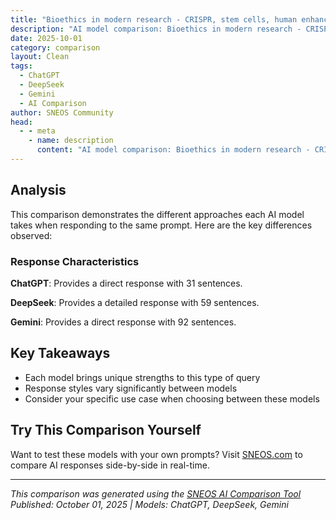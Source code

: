 ```yaml
---
title: "Bioethics in modern research - CRISPR, stem cells, human enhancement"
description: "AI model comparison: Bioethics in modern research - CRISPR, stem cells, human enhancement..."
date: 2025-10-01
category: comparison
layout: Clean
tags:
  - ChatGPT
  - DeepSeek
  - Gemini
  - AI Comparison
author: SNEOS Community
head:
  - - meta
    - name: description
      content: "AI model comparison: Bioethics in modern research - CRISPR, stem cells, human enhancement..."
---
```


<ChatComparison
  title="Bioethics in modern research - CRISPR, stem cells, human enhancement"
  prompt="Bioethics in modern research - CRISPR, stem cells, human enhancement"
  :responses='{"ChatGPT": "Certainly! Here\u2019s an overview of the bioethical issues surrounding modern research areas such as CRISPR, stem cells, and human enhancement:\n\n### 1. CRISPR (Clustered Regularly Interspaced Short Palindromic Repeats)\n\n**Overview:**\nCRISPR technology allows precise editing of genes, offering potential cures for genetic disorders, improved disease resistance, and advances in agriculture.\n\n**Bioethical Issues:**\n- **Germline Editing:** Modifying embryos can lead to heritable changes. Ethical concerns include unforeseen health effects on future generations and the possibility of \u201Cdesigner babies.\u201D\n- **Consent:** Future generations affected by germline edits cannot consent.\n- **Equity and Access:** Potential for widening inequality if only wealthy individuals have access.\n- **Dual Use:** Technology could be misused for harmful purposes (e.g., bioweapons).\n- **Regulation:** Need for global consensus and regulatory frameworks to oversee responsible use.\n\n### 2. Stem Cells\n\n**Overview:**\nStem cells have the capacity to develop into different cell types. They are used in regenerative medicine, treatments for diseases like Parkinson\u2019s, diabetes, and in research.\n\n**Bioethical Issues:**\n- **Embryonic Stem Cells:** Deriving stem cells from embryos raises concerns about the moral status of the embryo.\n- **Informed Consent:** For donors of embryos or adult stem cells.\n- **Therapeutic Misconception:** Patients may have unrealistic hopes about treatments.\n- **Safety:** Risks include tumor formation and immune rejection.\n- **Equitable Access:** High costs may restrict availability.\n\n### 3. Human Enhancement\n\n**Overview:**\nHuman enhancement refers to improving human characteristics beyond normal health, such as cognitive ability, physical strength, or lifespan, using biotechnology, drugs, or implants.\n\n**Bioethical Issues:**\n- **Defining Normal vs. Enhanced:** Ethical questions about what constitutes acceptable enhancement.\n- **Fairness and Equity:** Enhancements could increase social inequality.\n- **Identity and Authenticity:** Concerns about how enhancements affect personal identity and authenticity.\n- **Pressure and Coercion:** Societal pressure to enhance may undermine individual autonomy.\n- **Long-Term Effects:** Unknown health and psychological impacts.\n\n---\n\n### Summary\n\nModern biotechnologies like CRISPR, stem cell research, and human enhancement offer tremendous potential benefits but also raise complex ethical questions. Key themes include concerns about safety, consent, equity, the moral status of human life, and the societal implications of altering human biology. Addressing these issues requires careful regulation, public engagement, and ongoing ethical reflection to ensure responsible development and application of these powerful technologies.\n\nIf you would like, I can provide more detailed case studies or discuss specific ethical frameworks applied to these topics.", "DeepSeek": "Of course. This is a fascinating and critically important area. The rapid advancement of technologies like CRISPR and stem cell therapy has pushed bioethics to the forefront of modern scientific discourse, forcing us to confront fundamental questions about life, identity, equality, and the future of our species.\n\nLet\u0027s break down the key ethical considerations in these three interconnected areas.\n\n---\n\n### 1. CRISPR and Gene Editing\n\nCRISPR-Cas9 is a revolutionary tool that allows scientists to edit genes with unprecedented precision, ease, and low cost. Its applications range from curing genetic diseases to creating genetically modified organisms.\n\n#### **Key Ethical Issues:**\n\n* **Therapy vs. Enhancement:**\n * **Therapy:** Correcting a genetic defect like sickle cell anemia or cystic fibrosis is widely seen as a moral good\u2014healing the sick and alleviating suffering.\n * **Enhancement:** Using CRISPR to edit genes for non-medical traits\u2014like height, intelligence, muscle mass, or eye color\u2014raises alarm. This could lead to a new form of inequality, creating a \u0022genetic divide\u0022 between those who can afford enhancements and those who cannot, potentially undermining the concept of human equality.\n\n* **Somatic vs. Germline Editing:**\n * **Somatic Editing:** Changes are made to body cells and are not heritable. The ethical concerns are similar to those of any new medical therapy (safety, efficacy, consent).\n * **Germline Editing:** Changes are made to sperm, eggs, or embryos. These alterations would be passed down to all future generations. This is the most contentious area because:\n * **Permanent Changes:** We would be making irreversible changes to the human gene pool with unknown long-term consequences.\n * **Consent:** Future generations cannot consent to these genetic modifications.\n * **The Slippery Slope:** If we allow germline editing to prevent disease, what stops us from using it for enhancement?\n\n* **Safety and Unintended Consequences:**\n * \u0022Off-target effects\u0022 where CRISPR edits the wrong part of the genome could introduce new diseases or problems.\n * The science is still young, and the long-term effects are unknown. The case of Chinese scientist He Jiankui, who created the first gene-edited babies (for HIV resistance), was globally condemned for bypassing ethical and safety norms.\n\n* **Justice and Equity:**\n * Will these expensive therapies only be available to the wealthy, exacerbating existing social inequalities?\n * Could gene editing be used to reinforce harmful stereotypes or ideals of \u0022perfection\u0022?\n\n---\n\n### 2. Stem Cell Research\n\nStem cells have the unique ability to develop into different cell types, offering potential cures for conditions like Parkinson\u0027s, spinal cord injuries, and diabetes.\n\n#### **Key Ethical Issues:**\n\n* **Source of Stem Cells:**\n * **Embryonic Stem Cells (ESCs):** Harvesting ESCs involves the destruction of a human embryo (typically a 5-day-old blastocyst). This forces the question: **When does human life begin?** For those who believe personhood begins at conception, this is equivalent to taking a human life. This is the central, long-standing ethical debate.\n * **Induced Pluripotent Stem Cells (iPSCs):** These are adult cells (like skin cells) reprogrammed to an embryonic-like state. This technology largely bypasses the ethical issue of embryo destruction, though it introduces other concerns about the safety and potential for these cells to form tumors.\n\n* **Therapeutic Cloning (Somatic Cell Nuclear Transfer):**\n * This involves creating a cloned embryo to harvest patient-specific stem cells. While not for reproductive purposes, it still involves creating and destroying a human embryo, raising the same moral objections as ESCs.\n\n* **Informed Consent for Donors:**\n * For embryos created via IVF, obtaining proper, informed consent from the donors (the genetic parents) is paramount. They must fully understand that the embryo will be destroyed for research.\n\n* **Commercialization and \u0022Ovary Trafficking\u0022:**\n * The demand for human eggs for research raises concerns about the exploitation of women, particularly those in financially vulnerable positions, who may be incentivized by large payments to undergo risky egg extraction procedures.\n\n---\n\n### 3. Human Enhancement\n\nThis is the broadest category, encompassing technologies (including CRISPR and stem cells) used to augment human capabilities beyond what is necessary to restore or sustain health.\n\n#### **Key Ethical Issues:**\n\n* **Fairness and Coercion:**\n * If cognitive enhancers (\u0022smart drugs\u0022) or physical enhancements become commonplace, could there be implicit pressure to use them to compete in school or the workplace? This creates an unfair playing field and could make enhancement feel mandatory rather than optional.\n\n* **The \u0022Natural\u0022 vs. the \u0022Artificial\u0022 and Human Identity:**\n * What does it mean to be human? Does enhancing ourselves with technology undermine our authentic nature or human dignity?\n * Will we see a split between \u0022enhanced\u0022 and \u0022natural\u0022 humans, leading to new forms of social stratification or even speciation?\n\n* **The Distribution of Resources:**\n * Vast sums of money are being poured into enhancement technologies for the wealthy. Is this a morally justifiable use of resources when basic healthcare, food, and clean water are still unavailable to millions?\n\n* **The Risk of Exacerbating Inequality:**\n * Human enhancement has the potential to create the most profound and biologically entrenched class system in human history\u2014one where the privileged are literally smarter, stronger, and longer-lived.\n\n### Overarching Themes and The Future\n\nThe ethical challenges in these fields are not isolated; they intersect and amplify each other. A key framework for navigating them is the **Precautionary Principle**, which suggests that in the face of potential, unknown risks, we should proceed with caution.\n\nThe central tension lies between two powerful drives:\n\n1. **The Principle of Beneficence:** The moral obligation to act for the benefit of others, to alleviate suffering, and to improve human well-being. This drives the push for cures and therapies.\n2. **The Principle of Nonmaleficence (\u0022Do No Harm\u0022):** The obligation to avoid causing harm, especially irreversible harm to individuals, society, and the human species.\n\n**Conclusion:**\n\nBioethics in modern research is no longer an abstract philosophical exercise. It is an urgent, practical necessity. The power of CRISPR, stem cells, and enhancement technologies demands robust public dialogue, inclusive and transparent regulatory oversight, and international cooperation. The goal is not to halt progress, but to guide it wisely, ensuring that these revolutionary tools are used to create a more just, equitable, and healthy future for all of humanity, not just a privileged few.", "Gemini": "Bioethics in modern research, particularly in areas like CRISPR, stem cells, and human enhancement, is a complex and rapidly evolving field. Here\u0027s a breakdown of the key ethical considerations:\n\n**I. General Principles of Bioethics:**\n\n* **Autonomy:** Respecting individuals\u0027 rights to make their own decisions about their bodies and health, including informed consent.\n* **Beneficence:** Acting in the best interests of the individual and society, maximizing benefits and minimizing harm.\n* **Non-maleficence:** \u0022Do no harm.\u0022 Avoiding actions that could cause harm or suffering.\n* **Justice:** Ensuring fair and equitable distribution of resources and benefits, and preventing discrimination.\n* **Respect for persons:** Treating individuals as ends in themselves, not merely as means to an end.\n\n**II. Ethical Considerations Specific to Each Area:**\n\n**A. CRISPR (Gene Editing):**\n\n* **Somatic vs. Germline Editing:**\n * **Somatic:** Editing genes in non-reproductive cells; changes are not passed on to future generations. Ethical concerns are similar to gene therapy. Generally considered more acceptable, but still requires careful consideration of safety and efficacy.\n * **Germline:** Editing genes in sperm, eggs, or embryos; changes *are* passed on to future generations. This raises profound ethical concerns due to the permanent and heritable nature of the changes, and potential for unforeseen consequences.\n* **Safety and Efficacy:** Ensuring the CRISPR technology is safe, accurate, and effective, with minimal off-target effects (unintended modifications to other parts of the genome).\n* **Informed Consent:** Individuals undergoing CRISPR therapy must fully understand the potential risks and benefits, including uncertainties.\n* **Access and Equity:** Ensuring that CRISPR technologies are accessible to all who need them, regardless of socioeconomic status. Avoiding exacerbation of existing health disparities.\n* **Enhancement vs. Therapy:** Distinguishing between using CRISPR to treat diseases and using it to enhance human capabilities (e.g., intelligence, athletic performance). Enhancement raises concerns about fairness, social justice, and what it means to be human.\n* **The \u0022Slippery Slope\u0022:** Concerns that allowing gene editing for one purpose (e.g., treating a disease) could lead to a gradual acceptance of editing for less justifiable purposes (e.g., cosmetic enhancements).\n* **Long-term Effects:** Understanding the potential long-term consequences of CRISPR editing, both for individuals and for the human gene pool.\n* **Regulation and Oversight:** Establishing appropriate regulatory frameworks to ensure responsible development and use of CRISPR technologies.\n\n**B. Stem Cells:**\n\n* **Source of Stem Cells:**\n * **Embryonic Stem Cells (ESCs):** Derived from early-stage embryos. Historically raised ethical concerns about the destruction of human embryos, although methods exist to derive ESCs without destroying embryos (e.g., altered nuclear transfer).\n * **Adult Stem Cells (ASCs):** Derived from adult tissues (e.g., bone marrow, skin). Generally less ethically problematic as they don\u0027t involve embryo destruction. However, their plasticity (ability to differentiate into different cell types) is often more limited than ESCs.\n * **Induced Pluripotent Stem Cells (iPSCs):** Adult cells that have been reprogrammed to behave like ESCs. A major breakthrough that bypasses the ethical concerns surrounding embryo destruction.\n* **Informed Consent:** Obtaining informed consent from individuals donating cells or tissues for stem cell research.\n* **Therapeutic Cloning:** Creating embryos through somatic cell nuclear transfer (SCNT) for the purpose of generating patient-specific stem cells for therapy. Raises similar ethical concerns as ESCs, as it involves embryo creation and destruction.\n* **Commercialization and Access:** Ensuring that stem cell therapies are accessible and affordable to all who need them, and preventing exploitation of patients.\n* **Unproven Therapies:** Protecting patients from unproven and potentially harmful stem cell therapies offered by clinics that lack rigorous scientific evidence. \u0022Stem cell tourism\u0022 is a significant concern.\n* **Differentiation and Tumor Formation:** Ensuring that stem cells can be reliably differentiated into the desired cell type and that they do not form tumors after transplantation.\n* **Animal Welfare:** Stem cell research often involves animal models. Ethical considerations include minimizing animal suffering and using the \u00223Rs\u0022 (Replacement, Reduction, Refinement) to minimize animal use.\n\n**C. Human Enhancement:**\n\n* **Defining \u0022Enhancement\u0022:** What constitutes an enhancement? Is it simply improving performance beyond the normal range, or does it require a fundamental change in human capabilities? This definition is crucial as it affects the ethical permissibility of these interventions.\n* **Fairness and Equality:** Ensuring that enhancements are not used to create or exacerbate existing social inequalities. If enhancements are only available to the wealthy, it could create a \u0022biological divide\u0022 and further entrench social disparities.\n* **Coercion and Autonomy:** Preventing coercion or pressure to undergo enhancements, especially for children. Ensuring that individuals have the autonomy to make their own decisions about their bodies and minds.\n* **Safety and Long-Term Effects:** Thoroughly assessing the safety and long-term effects of enhancements, which may not be fully understood until many years after the intervention.\n* **The Nature of Humanity:** What does it mean to be human? Could enhancements alter fundamental aspects of human nature, such as empathy, creativity, or resilience?\n* **Unintended Consequences:** Considering the potential unintended consequences of enhancements, both for individuals and for society as a whole. For example, cognitive enhancements could lead to increased competition and pressure to perform.\n* **Moral Status of Enhanced Individuals:** Do individuals with enhancements deserve different moral consideration? This is a complex and potentially discriminatory consideration, but one that might arise if enhancements lead to significantly altered cognitive or physical abilities.\n* **Examples of Enhancement Technologies:**\n * **Pharmacological (e.g., \u0022smart drugs,\u0022 performance-enhancing drugs):** Raising questions about fairness in competition and potential health risks.\n * **Genetic (e.g., CRISPR, gene therapy):** Raising concerns about germline editing and the potential for unintended consequences.\n * **Brain-Computer Interfaces (BCIs):** Raising questions about privacy, autonomy, and the potential for mind control.\n * **Prosthetics and Implants:** Raising questions about the definition of \u0022natural\u0022 and the potential for cyborgization.\n\n**III. Overlapping Ethical Concerns:**\n\n* **Dual-Use Research:** Research that has the potential to be used for both beneficial and harmful purposes. For example, research on CRISPR could be used to develop new therapies, but it could also be used to create bioweapons.\n* **Data Privacy and Security:** Protecting the privacy and security of genetic and other health data generated by research.\n* **Public Engagement:** Engaging the public in discussions about the ethical implications of these technologies and ensuring that their voices are heard.\n* **International Collaboration and Regulation:** These technologies are being developed and used globally, requiring international collaboration and harmonization of regulations.\n\n**IV. Addressing Ethical Concerns:**\n\n* **Ethics Committees:** Reviewing research proposals to ensure that they comply with ethical guidelines and regulations.\n* **Institutional Review Boards (IRBs):** Protecting the rights and welfare of human research participants.\n* **Public Education:** Educating the public about the ethical implications of these technologies.\n* **Policy Development:** Developing clear and comprehensive policies to guide the development and use of these technologies.\n* **Ongoing Dialogue:** Fostering ongoing dialogue among scientists, ethicists, policymakers, and the public about the ethical challenges posed by these technologies.\n\n**In conclusion,** bioethics plays a crucial role in guiding the development and use of CRISPR, stem cells, and human enhancement technologies. By carefully considering the ethical implications of these technologies, we can maximize their potential benefits while minimizing the risks and ensuring that they are used responsibly and ethically. This requires ongoing dialogue, collaboration, and a commitment to upholding fundamental ethical principles. It\u0027s a continuously evolving landscape, requiring constant vigilance and adaptation of ethical frameworks.\n"}' 
  published-date="10:35"
/>

## Analysis

This comparison demonstrates the different approaches each AI model takes when responding to the same prompt. Here are the key differences observed:

### Response Characteristics

**ChatGPT**: Provides a direct response with 31 sentences. 

**DeepSeek**: Provides a detailed response with 59 sentences. 

**Gemini**: Provides a direct response with 92 sentences. 

## Key Takeaways

- Each model brings unique strengths to this type of query
- Response styles vary significantly between models
- Consider your specific use case when choosing between these models

## Try This Comparison Yourself

Want to test these models with your own prompts? Visit [SNEOS.com](https://sneos.com) to compare AI responses side-by-side in real-time.

---

*This comparison was generated using the [SNEOS AI Comparison Tool](https://sneos.com)*
*Published: October 01, 2025 | Models: ChatGPT, DeepSeek, Gemini*

